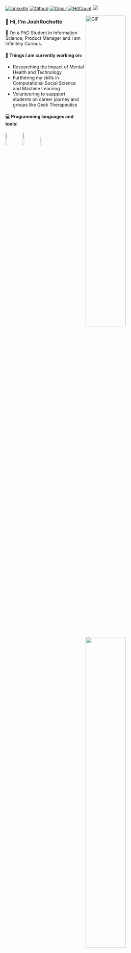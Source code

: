 [![LinkedIn](https://img.shields.io/badge/-LinkedIn-blue?style=flat&logo=Linkedin&logoColor=white)](https://www.linkedin.com/in/joshrochotte)
[![Github](https://img.shields.io/badge/-Github-000?style=flat&logo=Github&logoColor=white)](https://github.com/JoshRochotte)
[![Gmail](https://img.shields.io/badge/-Gmail-c14438?style=flat&logo=Gmail&logoColor=white)](mailto:joshjrochotte@gmail.com)
[![HitCount](http://hits.dwyl.com/JoshRochotte/JoshRochotte.svg)](http://hits.dwyl.com/JoshRochotte/JoshRochotte)
 <img src="https://komarev.com/ghpvc/?username=JoshRochotte">

<img align="right" alt="GIF" src="https://github.com/JoshRochotte/JoshRochotte/blob/main/Josh.gif" width="50%" />


### 👋 Hi, I’m JoshRochotte
🌱 I’m a PhD Student in Information Science, Product Manager and I am Infinitely Curious.

<!---
JoshRochotte/JoshRochotte is a ✨ special ✨ repository because its `README.md` (this file) appears on your GitHub profile.
You can click the Preview link to take a look at your changes.
--->


#### 🌱 Things I am currently working on: 
- Researching the Impact of Mental Health and Technology
- Furthering my skills in Computational Social Science and Machine Learning
- Volunteering to suppport students on career journey and groups like Geek Therapeutics


#### :computer: Programming languages and tools: 
<p>
	<img width="50%" align="right" src="https://github-readme-stats.vercel.app/api?username=JoshRochotte&show_icons=true&hide_border=true" />
<code><img width="10%" src="https://www.vectorlogo.zone/logos/java/java-ar21.svg"></code>
<code><img width="10%" src="https://www.vectorlogo.zone/logos/python/python-ar21.svg"></code>
<code><img width="8%" src="https://www.vectorlogo.zone/logos/r-project/r-project-icon.svg"></code>
<br />

